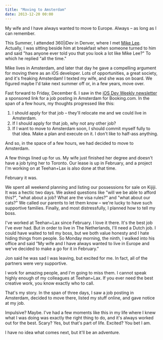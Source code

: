 ```yaml
---
title: "Moving to Amsterdam"
date: 2013-12-20 00:00
---
```


<import><p>My wife and I have always wanted to move to Europe. Always – as long as I can remember. </p>

<p>This Summer, I attended 360|iDev in Denver, where I met <a href="https://twitter.com/bmf">Mike Lee</a>. Actually, I was sitting beside him at breakfast when someone turned to him and said "has anyone ever told you that you look a lot like Mike Lee?" To which he replied "all the time." </p>

<p>Mike lives in Amsterdam, and later that day he gave a compelling argument for moving there as an iOS developer. Lots of opportunities, a great society, and it's freaking Amsterdam! I texted my wife, and she was on board. We figured maybe I'd take next summer off or, in a few years, move over. </p>

<p>Fast forward to Friday, December 6. I saw in the <a href="http://iosdevweekly.com">iOS Dev Weekly newsletter</a> a sponsored link for a job posting in Amsterdam for Booking.com. In the span of a few hours, my thoughts progressed like this:</p>

<ol>
<li>I should apply for that job – they'll relocate me and we could live in Amsterdam. </li>
<li>If I should apply for that job, why not any other job? </li>
<li>If I want to move to Amsterdam soon, I should commit myself fully to that idea. Make a plan and execute on it. I don't like to half-ass anything. </li>
</ol>

<p>And so, in the space of a few hours, we had decided to move to Amsterdam. </p>

<p>A few things lined up for us. My wife just finished her degree and doesn't have a job tying her to Toronto. Our lease is up in February, and a project I'm working on at Teehan+Lax is also done at that time. </p>

<p>February it was. </p>

<p>We spent all weekend planning and listing our possessions for sale on Kijiji. It was a hectic two days. We asked questions like "will we be able to afford this?", "what about a job? What are the visa rules?" and "what about our cats?" We called our parents to let them know – we're lucky to have such supportive families. Finally, and most distressfully, I planned how to tell my boss. </p>

<p>I've worked at Teehan+Lax since February. I love it there. It's the best job I've ever had. But in order to live in The Netherlands, I'll need a Dutch job. I could have waited to tell my boss, but we both value honesty and I hate hiding things from people. So Monday morning, the ninth, I walked into his office and said "My wife and I have always wanted to live in Europe and we've decided to make a go for it in February." </p>

<p>Jon said he was sad I was leaving, but excited for me. In fact, all of the partners were very supportive. </p>

<p>I work for amazing people, and I'm going to miss them. I cannot speak highly enough of my colleagues at Teehan+Lax. If you ever need the best creative work, you know exactly who to call. </p>

<p>That's my story. In the span of three days, I saw a job posting in Amsterdam, decided to move there, listed my stuff online, and gave notice at my job. </p>

<p>Impulsive? Maybe. I've had a few moments like this in my life where I knew what I was doing was exactly the right thing to do, and it's always worked out for the best. Scary? Yes, but that's part of life. Excited? You bet I am. </p>

<p>I have no idea what comes next, but it'll be an adventure. </p></import>

<!-- more -->

